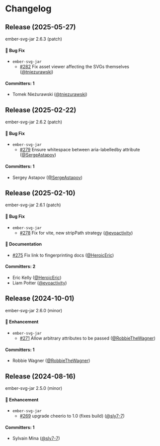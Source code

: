 # Changelog

## Release (2025-05-27)

ember-svg-jar 2.6.3 (patch)

#### :bug: Bug Fix
* `ember-svg-jar`
  * [#282](https://github.com/evoactivity/ember-svg-jar/pull/282) Fix asset viewer affecting the SVGs themselves ([@tniezurawski](https://github.com/tniezurawski))

#### Committers: 1
- Tomek Nieżurawski ([@tniezurawski](https://github.com/tniezurawski))

## Release (2025-02-22)

ember-svg-jar 2.6.2 (patch)

#### :bug: Bug Fix
* `ember-svg-jar`
  * [#279](https://github.com/evoactivity/ember-svg-jar/pull/279) Ensure whitespace between aria-labelledby attribute ([@SergeAstapov](https://github.com/SergeAstapov))

#### Committers: 1
- Sergey Astapov ([@SergeAstapov](https://github.com/SergeAstapov))

## Release (2025-02-10)

ember-svg-jar 2.6.1 (patch)

#### :bug: Bug Fix
* `ember-svg-jar`
  * [#278](https://github.com/evoactivity/ember-svg-jar/pull/278) Fix for vite, new stripPath strategy ([@evoactivity](https://github.com/evoactivity))

#### :memo: Documentation
* [#275](https://github.com/evoactivity/ember-svg-jar/pull/275) Fix link to fingerprinting docs ([@HeroicEric](https://github.com/HeroicEric))

#### Committers: 2
- Eric Kelly ([@HeroicEric](https://github.com/HeroicEric))
- Liam Potter ([@evoactivity](https://github.com/evoactivity))

## Release (2024-10-01)

ember-svg-jar 2.6.0 (minor)

#### :rocket: Enhancement
* `ember-svg-jar`
  * [#271](https://github.com/evoactivity/ember-svg-jar/pull/271) Allow arbitrary attributes to be passed ([@RobbieTheWagner](https://github.com/RobbieTheWagner))

#### Committers: 1
- Robbie Wagner ([@RobbieTheWagner](https://github.com/RobbieTheWagner))

## Release (2024-08-16)

ember-svg-jar 2.5.0 (minor)

#### :rocket: Enhancement
* `ember-svg-jar`
  * [#269](https://github.com/evoactivity/ember-svg-jar/pull/269) upgrade cheerio to 1.0 (fixes build) ([@sly7-7](https://github.com/sly7-7))

#### Committers: 1
- Sylvain Mina ([@sly7-7](https://github.com/sly7-7))

